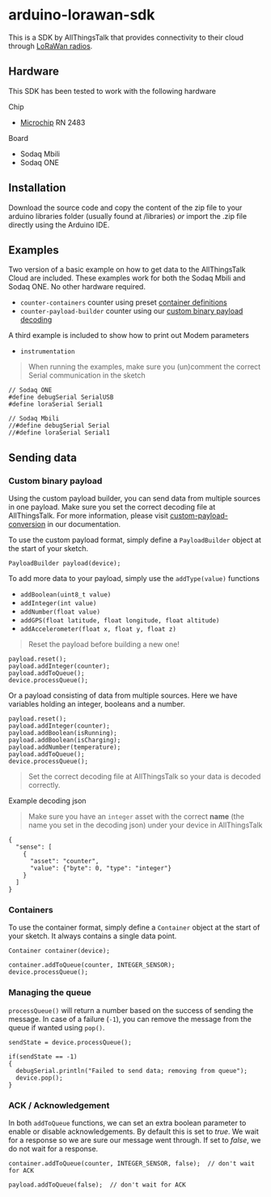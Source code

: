 # arduino-lorawan-sdk

This is a SDK by AllThingsTalk that provides connectivity to their cloud through [LoRaWan radios](https://www.lora-alliance.org/What-Is-LoRa/Technology).  

## Hardware

This SDK has been tested to work with the following hardware

Chip
- [Microchip](http://www.microchip.com/wwwproducts/Devices.aspx?product=RN2483) RN 2483

Board
- Sodaq Mbili
- Sodaq ONE

## Installation

Download the source code and copy the content of the zip file to your arduino libraries folder (usually found at /libraries) _or_ import the .zip file directly using the Arduino IDE.

## Examples

Two version of a basic example on how to get data to the AllThingsTalk Cloud are included. These examples work for both the Sodaq Mbili and Sodaq ONE. No other hardware required.
* `counter-containers` counter using preset [container definitions](http://docs.allthingstalk.com/developers/data/default-payload-conversion/)
* `counter-payload-builder` counter using our [custom binary payload decoding](http://docs.allthingstalk.com/developers/data/custom-payload-conversion/)

A third example is included to show how to print out Modem parameters
* `instrumentation`

> When running the examples, make sure you (un)comment the correct Serial communication in the sketch
```
// Sodaq ONE
#define debugSerial SerialUSB
#define loraSerial Serial1

// Sodaq Mbili
//#define debugSerial Serial
//#define loraSerial Serial1
```

## Sending data

### Custom binary payload

Using the custom payload builder, you can send data from multiple sources in one payload. Make sure you set the correct decoding file at AllThingsTalk.
For more information, please visit [custom-payload-conversion](http://docs.allthingstalk.com/developers/data/custom-payload-conversion/) in our documentation.

To use the custom payload format, simply define a `PayloadBuilder` object at the start of your sketch.

```
PayloadBuilder payload(device);
```

To add more data to your payload, simply use the `addType(value)` functions

* `addBoolean(uint8_t value)`
* `addInteger(int value)`
* `addNumber(float value)`
* `addGPS(float latitude, float longitude, float altitude)`
* `addAccelerometer(float x, float y, float z)`

> Reset the payload before building a new one!

```
payload.reset();
payload.addInteger(counter);
payload.addToQueue();
device.processQueue();
```

Or a payload consisting of data from multiple sources. Here we have variables holding an integer, booleans and a number.

```
payload.reset();
payload.addInteger(counter);
payload.addBoolean(isRunning);
payload.addBoolean(isCharging);
payload.addNumber(temperature);
payload.addToQueue();
device.processQueue();
```

> Set the correct decoding file at AllThingsTalk so your data is decoded correctly.

Example decoding json

> Make sure you have an `integer` asset with the correct **name** (the name you set in the decoding json) under your device in AllThingsTalk

```
{
  "sense": [
    {
      "asset": "counter",
      "value": {"byte": 0, "type": "integer"}
    }
  ]
}
```

### Containers

To use the container format, simply define a `Container` object at the start of your sketch. It always contains a single data point.

```
Container container(device);
```
```
container.addToQueue(counter, INTEGER_SENSOR);
device.processQueue();
```

### Managing the queue

`processQueue()` will return a number based on the success of sending the message.
In case of a failure (`-1`), you can remove the message from the queue if wanted using `pop()`.

```
sendState = device.processQueue();

if(sendState == -1)
{
  debugSerial.println("Failed to send data; removing from queue");
  device.pop();
}

```

### ACK / Acknowledgement

In both `addToQueue` functions, we can set an extra boolean parameter to enable or disable acknowledgements. By default this is set to _true_. We wait for a response so we are sure our message went through. If set to _false_, we do not wait for a response.

```
container.addToQueue(counter, INTEGER_SENSOR, false);  // don't wait for ACK
```
```
payload.addToQueue(false);  // don't wait for ACK
```